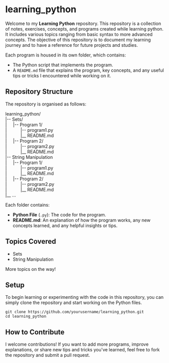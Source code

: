 # learning_python

Welcome to my **Learning Python** repository. This repository is a collection of notes, exercises, concepts, and programs created while learning python. It includes various topics ranging from basic syntax to more advanced concepts. The objective of this repository is to document my learning journey and to have a reference for future projects and studies.

Each program is housed in its own folder, which contains:
* The Python script that implements the program.
* A `README.md` file that explains the program, key concepts, and any useful tips or tricks I encountered while working on it.

## Repository Structure
The repository is organised as follows:

learning_python/<br>
|-- Sets/<br>
|&nbsp;&nbsp;&nbsp;&nbsp;&nbsp;|-- Program 1/<br>
|&nbsp;&nbsp;&nbsp;&nbsp;&nbsp;&nbsp;&nbsp;&nbsp;&nbsp;&nbsp;&nbsp;|-- program1.py<br>
|&nbsp;&nbsp;&nbsp;&nbsp;&nbsp;&nbsp;&nbsp;&nbsp;&nbsp;&nbsp;&nbsp;|__ README.md<br>
|&nbsp;&nbsp;&nbsp;&nbsp;&nbsp;|-- Program 2/<br>
|&nbsp;&nbsp;&nbsp;&nbsp;&nbsp;&nbsp;&nbsp;&nbsp;&nbsp;&nbsp;&nbsp;|-- program2.py<br>
|&nbsp;&nbsp;&nbsp;&nbsp;&nbsp;&nbsp;&nbsp;&nbsp;&nbsp;&nbsp;&nbsp;|__ README.md<br>
|-- String Manipulation<br>
|&nbsp;&nbsp;&nbsp;&nbsp;&nbsp;|-- Program 1/<br>
|&nbsp;&nbsp;&nbsp;&nbsp;&nbsp;&nbsp;&nbsp;&nbsp;&nbsp;&nbsp;&nbsp;|-- program1.py<br>
|&nbsp;&nbsp;&nbsp;&nbsp;&nbsp;&nbsp;&nbsp;&nbsp;&nbsp;&nbsp;&nbsp;|__ README.md<br>
|&nbsp;&nbsp;&nbsp;&nbsp;&nbsp;|-- Program 2/<br>
|&nbsp;&nbsp;&nbsp;&nbsp;&nbsp;&nbsp;&nbsp;&nbsp;&nbsp;&nbsp;&nbsp;|-- program2.py<br>
|&nbsp;&nbsp;&nbsp;&nbsp;&nbsp;&nbsp;&nbsp;&nbsp;&nbsp;&nbsp;&nbsp;|__ README.md<br>
|__ ...

Each folder contains:

* **Python File** (`.py`): The code for the program.
* **README.md**: An explanation of how the program works, any new concepts learned, and any helpful insights or tips.

## Topics Covered
* Sets
* String Manipulation

More topics on the way!

## Setup
To begin learning or experimenting with the code in this repository, you can simply clone the repository and start working on the Python files.
```
git clone https://github.com/yourusername/learning_python.git
cd learning_python
```

## How to Contribute
I welcome contributions! If you want to add more programs, improve explanations, or share new tips and tricks you've learned, feel free to fork the repository and submit a pull request.

